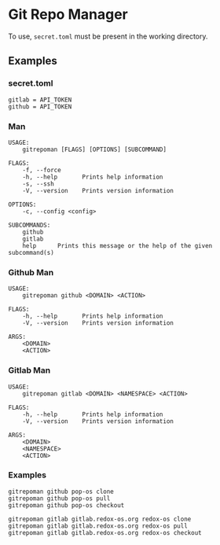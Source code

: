 # Git Repo Manager

To use, `secret.toml` must be present in the working directory.

## Examples

### secret.toml

```
gitlab = API_TOKEN
github = API_TOKEN
```

### Man

```
USAGE:
    gitrepoman [FLAGS] [OPTIONS] [SUBCOMMAND]

FLAGS:
    -f, --force      
    -h, --help       Prints help information
    -s, --ssh        
    -V, --version    Prints version information

OPTIONS:
    -c, --config <config>    

SUBCOMMANDS:
    github    
    gitlab    
    help      Prints this message or the help of the given subcommand(s)
```

### Github Man

```
USAGE:
    gitrepoman github <DOMAIN> <ACTION>

FLAGS:
    -h, --help       Prints help information
    -V, --version    Prints version information

ARGS:
    <DOMAIN>    
    <ACTION>  
```

### Gitlab Man

```
USAGE:
    gitrepoman gitlab <DOMAIN> <NAMESPACE> <ACTION>

FLAGS:
    -h, --help       Prints help information
    -V, --version    Prints version information

ARGS:
    <DOMAIN>       
    <NAMESPACE>    
    <ACTION> 
```

### Examples

```
gitrepoman github pop-os clone
gitrepoman github pop-os pull
gitrepoman github pop-os checkout

gitrepoman gitlab gitlab.redox-os.org redox-os clone
gitrepoman gitlab gitlab.redox-os.org redox-os pull
gitrepoman gitlab gitlab.redox-os.org redox-os checkout
```
